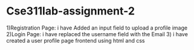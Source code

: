 # Cse311lab-assignment-2
1)Registration Page: i have Added an input field to upload a profile image
2)Login Page: i have replaced the username field with the Email
3) i have created a user profile page frontend using html and css
